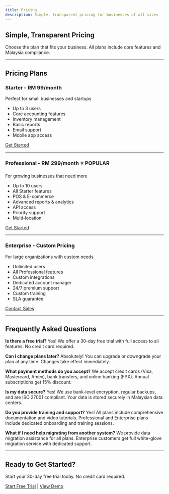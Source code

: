 ```yaml
---
title: Pricing
description: Simple, transparent pricing for businesses of all sizes
---
```


## Simple, Transparent Pricing

Choose the plan that fits your business. All plans include core features and Malaysia compliance.

---

## Pricing Plans

### Starter - RM 99/month
Perfect for small businesses and startups

- Up to 3 users
- Core accounting features
- Inventory management
- Basic reports
- Email support
- Mobile app access

[Get Started](/contact)

---

### Professional - RM 299/month  ⭐ POPULAR
For growing businesses that need more

- Up to 10 users
- All Starter features
- POS & E-commerce
- Advanced reports & analytics
- API access
- Priority support
- Multi-location

[Get Started](/contact)

---

### Enterprise - Custom Pricing
For large organizations with custom needs

- Unlimited users
- All Professional features
- Custom integrations
- Dedicated account manager
- 24/7 premium support
- Custom training
- SLA guarantee

[Contact Sales](/contact)

---

## Frequently Asked Questions

**Is there a free trial?**
Yes! We offer a 30-day free trial with full access to all features. No credit card required.

**Can I change plans later?**
Absolutely! You can upgrade or downgrade your plan at any time. Changes take effect immediately.

**What payment methods do you accept?**
We accept credit cards (Visa, Mastercard, Amex), bank transfers, and online banking (FPX). Annual subscriptions get 15% discount.

**Is my data secure?**
Yes! We use bank-level encryption, regular backups, and are ISO 27001 compliant. Your data is stored securely in Malaysian data centers.

**Do you provide training and support?**
Yes! All plans include comprehensive documentation and video tutorials. Professional and Enterprise plans include dedicated onboarding and training sessions.

**What if I need help migrating from another system?**
We provide data migration assistance for all plans. Enterprise customers get full white-glove migration service with dedicated support.

---

## Ready to Get Started?

Start your 30-day free trial today. No credit card required.

[Start Free Trial](/contact) | [View Demo](https://demo.bigledger.com)
